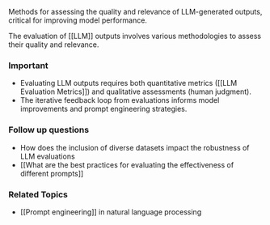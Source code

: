 Methods for assessing the quality and relevance of LLM-generated outputs, critical for improving model performance.

The evaluation of [[LLM]] outputs involves various methodologies to assess their quality and relevance. 

### Important
 - Evaluating LLM outputs requires both quantitative metrics ([[LLM Evaluation Metrics]]) and qualitative assessments (human judgment).
 - The iterative feedback loop from evaluations informs model improvements and prompt engineering strategies.

### Follow up questions
 - How does the inclusion of diverse datasets impact the robustness of LLM evaluations
 - [[What are the best practices for evaluating the effectiveness of different prompts]]
### Related Topics
 - [[Prompt engineering]] in natural language processing  
